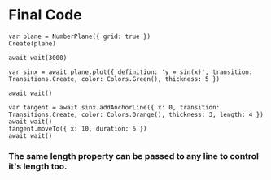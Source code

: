 # Final Code

```
var plane = NumberPlane({ grid: true })
Create(plane)

await wait(3000)

var sinx = await plane.plot({ definition: 'y = sin(x)', transition: Transitions.Create, color: Colors.Green(), thickness: 5 })

await wait()

var tangent = await sinx.addAnchorLine({ x: 0, transition: Transitions.Create, color: Colors.Orange(), thickness: 3, length: 4 })
await wait()
tangent.moveTo({ x: 10, duration: 5 })
await wait()
```

### The same length property can be passed to any line to control it's length too.
